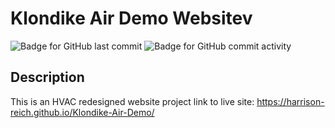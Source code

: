 # Klondike Air Demo Websitev

![Badge for GitHub last commit](https://img.shields.io/github/last-commit/Harrison-Reich/Klondike-Air-Demo?style=flat&logo=appveyor) ![Badge for GitHub commit activity](https://img.shields.io/github/commit-activity/w/Harrison-Reich/Klondike-Air-Demo?color=purple)

  ## Description
  This is an HVAC redesigned website project
link to live site: https://harrison-reich.github.io/Klondike-Air-Demo/

